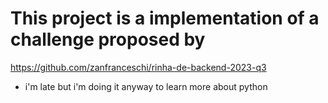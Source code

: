 # This project is a implementation of a challenge proposed by

https://github.com/zanfranceschi/rinha-de-backend-2023-q3

- i'm late but i'm doing it anyway to learn more about python 